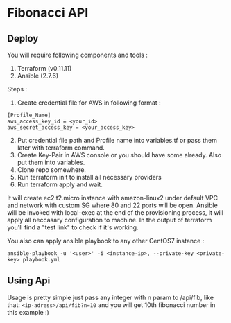 # Fibonacci API

## Deploy
You will require following components and tools :

1. Terraform (v0.11.11)
2. Ansible (2.7.6)

Steps :

1. Create credential file for AWS in following format :
```
[Profile_Name]
aws_access_key_id = <your_id>
aws_secret_access_key = <your_access_key>
```
2. Put credential file path and Profile name into variables.tf or pass them later with terraform command.
3. Create Key-Pair in AWS console or you should have some already. Also put them into variables.
4. Clone repo somewhere.
5. Run terraform init to install all necessary providers
6. Run terraform apply and wait. 

It will create ec2 t2.micro instance with amazon-linux2 under default VPC and network with custom SG where 80 and 22 ports will be open.
Ansible will be invoked with local-exec at the end of the provisioning process, it will apply all neccasary configuration to machine.
In the output of terraform you'll find a "test link" to check if it's working.

You also can apply ansible playbook to any other CentOS7 instance :
```
ansible-playbook -u '<user>' -i <instance-ip>, --private-key <private-key> playbook.yml
```

## Using Api
Usage is pretty simple just pass any integer with n param to /api/fib, like that: ```<ip-adress>/api/fib?n=10``` and you will get 10th fibonacci number in this example :)